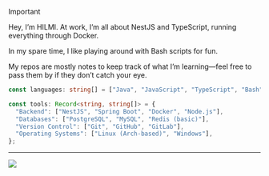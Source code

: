 > [!IMPORTANT]  
> Hey, I’m HILMI. At work, I’m all about NestJS and TypeScript, running everything through Docker.
> 
> In my spare time, I like playing around with Bash scripts for fun.
> 
> My repos are mostly notes to keep track of what I’m learning—feel free to pass them by if they don’t catch your eye.   
```ts
const languages: string[] = ["Java", "JavaScript", "TypeScript", "Bash"];

const tools: Record<string, string[]> = {
  "Backend": ["NestJS", "Spring Boot", "Docker", "Node.js"],
  "Databases": ["PostgreSQL", "MySQL", "Redis (basic)"],
  "Version Control": ["Git", "GitHub", "GitLab"],
  "Operating Systems": ["Linux (Arch-based)", "Windows"],
};
```
---
![](https://komarev.com/ghpvc/?username=reimiii&style=for-the-badge&label=VIEWS+COUNT)

